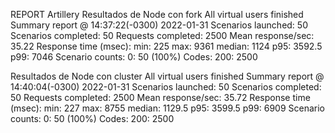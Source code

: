 REPORT
Artillery
Resultados de Node con fork
All virtual users finished
Summary report @ 14:37:22(-0300) 2022-01-31
  Scenarios launched:  50
  Scenarios completed: 50
  Requests completed:  2500
  Mean response/sec: 35.22
  Response time (msec):
    min: 225
    max: 9361
    median: 1124
    p95: 3592.5
    p99: 7046
  Scenario counts:
    0: 50 (100%)
  Codes:
    200: 2500


Resultados de Node con cluster
All virtual users finished
Summary report @ 14:40:04(-0300) 2022-01-31
  Scenarios launched:  50
  Scenarios completed: 50
  Requests completed:  2500
  Mean response/sec: 35.72
  Response time (msec):
    min: 227
    max: 8755
    median: 1129.5
    p95: 3599.5
    p99: 6909
  Scenario counts:
    0: 50 (100%)
  Codes:
    200: 2500
